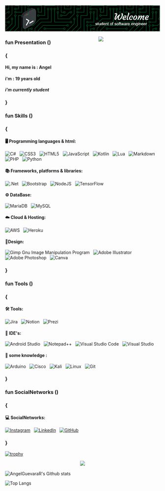 ![Header](BannerPerfil.png)

<img src="https://user-images.githubusercontent.com/5713670/87202985-820dcb80-c2b6-11ea-9f56-7ec461c497c3.gif" width="200" align= "right"/>

### fun Presentation ()
### {
#### Hi, my name is : **Angel**
#### i'm : **19 years old**
#### _i'm currently student_
### }

### fun Skills ()
### {
#### 🖥️ Programming languages & html:
![C#](https://img.shields.io/badge/c%23-%23239120.svg?style=for-the-badge&logo=csharp&logoColor=white) &nbsp;
![CSS3](https://img.shields.io/badge/css3-%231572B6.svg?style=for-the-badge&logo=css3&logoColor=white) &nbsp;
![HTML5](https://img.shields.io/badge/html5-%23E34F26.svg?style=for-the-badge&logo=html5&logoColor=white) &nbsp;
![JavaScript](https://img.shields.io/badge/javascript-%23323330.svg?style=for-the-badge&logo=javascript&logoColor=%23F7DF1E) &nbsp;
![Kotlin](https://img.shields.io/badge/kotlin-%237F52FF.svg?style=for-the-badge&logo=kotlin&logoColor=white) &nbsp;
![Lua](https://img.shields.io/badge/lua-%232C2D72.svg?style=for-the-badge&logo=lua&logoColor=white) &nbsp;
![Markdown](https://img.shields.io/badge/markdown-%23000000.svg?style=for-the-badge&logo=markdown&logoColor=white) &nbsp;
![PHP](https://img.shields.io/badge/php-%23777BB4.svg?style=for-the-badge&logo=php&logoColor=white) &nbsp;
![Python](https://img.shields.io/badge/python-3670A0?style=for-the-badge&logo=python&logoColor=ffdd54) &nbsp;

#### 📚 Frameworks, platforms & libraries:
![.Net](https://img.shields.io/badge/.NET-5C2D91?style=for-the-badge&logo=.net&logoColor=white) &nbsp;
![Bootstrap](https://img.shields.io/badge/bootstrap-%238511FA.svg?style=for-the-badge&logo=bootstrap&logoColor=white) &nbsp;
![NodeJS](https://img.shields.io/badge/node.js-6DA55F?style=for-the-badge&logo=node.js&logoColor=white) &nbsp;
![TensorFlow](https://img.shields.io/badge/TensorFlow-%23FF6F00.svg?style=for-the-badge&logo=TensorFlow&logoColor=white) &nbsp;


#### ⚙ DataBase:
![MariaDB](https://img.shields.io/badge/MariaDB-003545?style=for-the-badge&logo=mariadb&logoColor=white) &nbsp;
![MySQL](https://img.shields.io/badge/mysql-4479A1.svg?style=for-the-badge&logo=mysql&logoColor=white)

#### ☁️ Cloud & Hosting:
![AWS](https://img.shields.io/badge/AWS-%23FF9900.svg?style=for-the-badge&logo=amazon-aws&logoColor=white) &nbsp;
![Heroku](https://img.shields.io/badge/heroku-%23430098.svg?style=for-the-badge&logo=heroku&logoColor=white)

#### 🎨Design:
![Gimp Gnu Image Manipulation Program](https://img.shields.io/badge/Gimp-657D8B?style=for-the-badge&logo=gimp&logoColor=FFFFFF) &nbsp;
![Adobe Illustrator](https://img.shields.io/badge/adobe%20illustrator-%23FF9A00.svg?style=for-the-badge&logo=adobe%20illustrator&logoColor=white) &nbsp;
![Adobe Photoshop](https://img.shields.io/badge/adobe%20photoshop-%2331A8FF.svg?style=for-the-badge&logo=adobe%20photoshop&logoColor=white) &nbsp;
![Canva](https://img.shields.io/badge/Canva-%2300C4CC.svg?style=for-the-badge&logo=Canva&logoColor=white)

### }
### fun Tools ()
### {
#### 🛠️ Tools:
![Jira](https://img.shields.io/badge/jira-%230A0FFF.svg?style=for-the-badge&logo=jira&logoColor=white) &nbsp;
![Notion](https://img.shields.io/badge/Notion-%23000000.svg?style=for-the-badge&logo=notion&logoColor=white) &nbsp;
![Prezi](https://img.shields.io/badge/Prezi-%23000000.svg?style=for-the-badge&logo=Prezi&logoColor=white) &nbsp;

#### 📖 IDE's:
![Android Studio](https://img.shields.io/badge/android%20studio-346ac1?style=for-the-badge&logo=android%20studio&logoColor=white) &nbsp;
![Notepad++](https://img.shields.io/badge/Notepad++-90E59A.svg?style=for-the-badge&logo=notepad%2b%2b&logoColor=black) &nbsp;
![Visual Studio Code](https://img.shields.io/badge/Visual%20Studio%20Code-0078d7.svg?style=for-the-badge&logo=visual-studio-code&logoColor=white) &nbsp;
![Visual Studio](https://img.shields.io/badge/Visual%20Studio-5C2D91.svg?style=for-the-badge&logo=visual-studio&logoColor=white) &nbsp;

#### 📒 some knowledge :
![Arduino](https://img.shields.io/badge/-Arduino-00979D?style=for-the-badge&logo=Arduino&logoColor=white) &nbsp;
![Cisco](https://img.shields.io/badge/cisco-%23049fd9.svg?style=for-the-badge&logo=cisco&logoColor=black) &nbsp;
![Kali](https://img.shields.io/badge/Kali-268BEE?style=for-the-badge&logo=kalilinux&logoColor=white) &nbsp; 
![Linux](https://img.shields.io/badge/Linux-FCC624?style=for-the-badge&logo=linux&logoColor=black) &nbsp;
![Git](https://img.shields.io/badge/git-%23F05033.svg?style=for-the-badge&logo=git&logoColor=white)
### }

### fun SocialNetworks ()
### {
#### 💻 SocialNetworks:
[![Instagram](https://img.shields.io/badge/Instagram-%23E4405F.svg?style=for-the-badge&logo=Instagram&logoColor=white)]() &nbsp;
[![LinkedIn](https://img.shields.io/badge/linkedin-%230077B5.svg?style=for-the-badge&logo=linkedin&logoColor=white)](https://www.linkedin.com/in/angelguevarar/) &nbsp;
[![GitHub](https://img.shields.io/badge/github-%23121011.svg?style=for-the-badge&logo=github&logoColor=white)](https://github.com/AngelGuevaraR)
### }

[![trophy](https://github-profile-trophy.vercel.app/?username=AngelGuevaraR&theme=onedark)](https://github.com/ryo-ma/github-profile-trophy)

<div class= "fadeIn" id="header" align="center">
  <img src="https://media.giphy.com/media/HQHwvSBSy7s0AXOlWt/giphy.gif" width="200"/>
</div>

![AngelGuevaraR's Github stats](https://github-readme-stats.vercel.app/api?username=AngelGuevaraR&show_icons=true&theme=dracula)

![Top Langs](https://github-readme-stats.vercel.app/api/top-langs/?username=AngelGuevaraR&layout=compact&theme=dracula)

&nbsp; &nbsp; &nbsp; &nbsp; &nbsp; &nbsp; &nbsp; <img src="https://komarev.com/ghpvc/?username=AngelGuevaraR&style=flat-square&color=purple" alt=""/>

